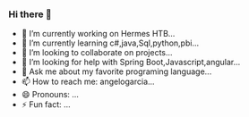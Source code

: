 ### Hi there 👋

- 🔭 I’m currently working on Hermes HTB...
- 🌱 I’m currently learning c#,java,Sql,python,pbi...
- 👯 I’m looking to collaborate on projects...
- 🤔 I’m looking for help with Spring Boot,Javascript,angular...
- 💬 Ask me about my favorite programing language...
- 📫 How to reach me: angelogarcia...
- 😄 Pronouns: ...
- ⚡ Fun fact: ...
